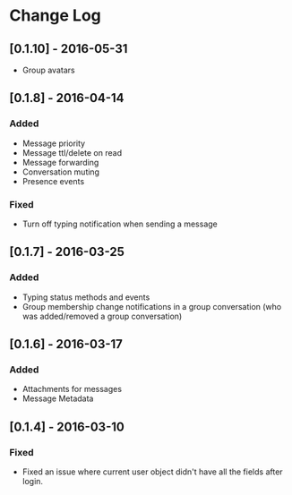 # Change Log

## [0.1.10] - 2016-05-31

- Group avatars

## [0.1.8] - 2016-04-14

### Added
- Message priority
- Message ttl/delete on read
- Message forwarding
- Conversation muting
- Presence events

### Fixed
- Turn off typing notification when sending a message

## [0.1.7] - 2016-03-25
### Added
- Typing status methods and events
- Group membership change notifications in a group conversation (who was added/removed a group conversation)

## [0.1.6] - 2016-03-17
### Added
- Attachments for messages
- Message Metadata

## [0.1.4] - 2016-03-10
### Fixed
- Fixed an issue where current user object didn't have all the fields after login.
